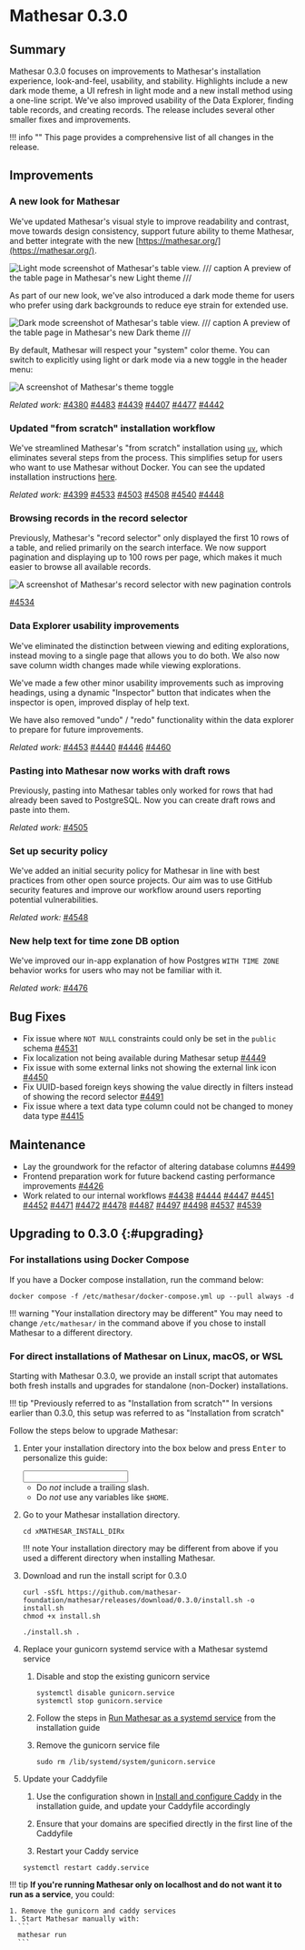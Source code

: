 # Mathesar 0.3.0

## Summary

Mathesar 0.3.0 focuses on improvements to Mathesar's installation experience, look-and-feel, usability, and stability. Highlights include a new dark mode theme, a UI refresh in light mode and a new install method using a one-line script. We've also improved usability of the Data Explorer, finding table records, and creating records. The release includes several other smaller fixes and improvements.

!!! info ""
	This page provides a comprehensive list of all changes in the release.

## Improvements

### A new look for Mathesar

We've updated Mathesar's visual style to improve readability and contrast, move towards design consistency, support future ability to theme Mathesar, and better integrate with the new [https://mathesar.org/](https://mathesar.org/).

![Light mode screenshot of Mathesar's table view.](../assets/releases/0.3.0/light-table-screenshot.png)
/// caption
A preview of the table page in Mathesar's new Light theme
///

As part of our new look, we've also introduced a dark mode theme for users who prefer using dark backgrounds to reduce eye strain for extended use.

![Dark mode screenshot of Mathesar's table view.](../assets/releases/0.3.0/dark-table-screenshot.png)
/// caption
A preview of the table page in Mathesar's new Dark theme
///

By default, Mathesar will respect your "system" color theme. You can switch to explicitly using light or dark mode via a new toggle in the header menu:

![A screenshot of Mathesar's theme toggle](../assets/releases/0.3.0/theme-toggle-preview.png)

*Related work:* [#4380](https://github.com/mathesar-foundation/mathesar/pull/4380 "UI redesign and dark mode") [#4483](https://github.com/mathesar-foundation/mathesar/pull/4483 "Update color variables and components") [#4439](https://github.com/mathesar-foundation/mathesar/pull/4439 "Improve CSS sizing variable names") [#4407](https://github.com/mathesar-foundation/mathesar/pull/4407 "Dark Mode toggle") [#4477](https://github.com/mathesar-foundation/mathesar/pull/4477 "Fix general padding and schema card styles") [#4442](https://github.com/mathesar-foundation/mathesar/pull/4442 "Fix broken template tags in complete_installation Django template")

### Updated "from scratch" installation workflow

We've streamlined Mathesar's "from scratch" installation using [`uv`](https://docs.astral.sh/uv/), which eliminates several steps from the process. This simplifies setup for users who want to use Mathesar without Docker. You can see the updated installation instructions [here](../administration/install-from-scratch.md).

*Related work:*
[#4399](https://github.com/mathesar-foundation/mathesar/pull/4399 "Scripts to package, install, upgrade, run Mathesar")
[#4533](https://github.com/mathesar-foundation/mathesar/pull/4533 "Fix install script to accept unix domain socket based connections") [#4503](https://github.com/mathesar-foundation/mathesar/pull/4503 "Use kwargs for creating psycopg connections") [#4508](https://github.com/mathesar-foundation/mathesar/pull/4508 "Decouple .env file and Caddyfile, improve deployment instructions") [#4540](https://github.com/mathesar-foundation/mathesar/pull/4540 "Prompt user when connection string is provided and env file has connection parameters") [#4448](https://github.com/mathesar-foundation/mathesar/pull/4448 "Update command in developer guide to start dev-service")

### Browsing records in the record selector

Previously, Mathesar's "record selector" only displayed the first 10 rows of a table, and relied primarily on the search interface. We now support pagination and displaying up to 100 rows per page, which makes it much easier to browse all available records.

![A screenshot of Mathesar's record selector with new pagination controls](../assets/releases/0.3.0/record-selector-pagination.png)

[#4534](https://github.com/mathesar-foundation/mathesar/pull/4534 "Add pagination to record selector")

### Data Explorer usability improvements

We've eliminated the distinction between viewing and editing explorations, instead moving to a single page that allows you to do both. We also now save column width changes made while viewing explorations.

We've made a few other minor usability improvements such as improving headings, using a dynamic "Inspector" button that indicates when the inspector is open, improved display of help text.

We have also removed "undo" / "redo" functionality within the data explorer to prepare for future improvements.

*Related work:*  [#4453](https://github.com/mathesar-foundation/mathesar/pull/4453 "Persist custom column widths in explorations")
[#4440](https://github.com/mathesar-foundation/mathesar/pull/4440 "Small data explorer UI adjustments")
[#4446](https://github.com/mathesar-foundation/mathesar/pull/4446 "Simplify data explorer")
[#4460](https://github.com/mathesar-foundation/mathesar/pull/4460 "Add primary key flag to exploration column metadata")

### Pasting into Mathesar now works with draft rows

Previously, pasting into Mathesar tables only worked for rows that had already been saved to PostgreSQL. Now you can create draft rows and paste into them.

*Related work:* [#4505](https://github.com/mathesar-foundation/mathesar/pull/4505 "Allow pasting data into draft record rows")

### Set up security policy

We've added an initial security policy for Mathesar in line with best practices from other open source projects. Our aim was to use GitHub security features and improve our workflow around users reporting potential vulnerabilities.

*Related work:*  [#4548](https://github.com/mathesar-foundation/mathesar/pull/4548 "Add initial security policy")

### New help text for time zone DB option

We've improved our in-app explanation of how Postgres `WITH TIME ZONE` behavior works for users who may not be familiar with it.

*Related work:* [#4476](https://github.com/mathesar-foundation/mathesar/pull/4476 "Add support for user helper info text in form inputs")

## Bug Fixes

- Fix issue where `NOT NULL` constraints could only be set in the `public` schema [#4531](https://github.com/mathesar-foundation/mathesar/pull/4531 "Fix not null SQL")
- Fix localization not being available during Mathesar setup [#4449](https://github.com/mathesar-foundation/mathesar/pull/4449 "Add language selector to complete installation template")
- Fix issue with some external links not showing the external link icon [#4450](https://github.com/mathesar-foundation/mathesar/pull/4450 "Always display external links icon in the DocsLink component")
- Fix UUID-based foreign keys showing the value directly in filters instead of showing the record selector [#4491](https://github.com/mathesar-foundation/mathesar/pull/4491 "Use the record selector when filtering a UUID FK column")
- Fix issue where a text data type column could not be changed to money data type [#4415](https://github.com/mathesar-foundation/mathesar/pull/4415 "Fix cast_to_mathesar_money")

## Maintenance

- Lay the groundwork for the refactor of altering database columns [#4499](https://github.com/mathesar-foundation/mathesar/pull/4499 "Alter column refactor part 1")
- Frontend preparation work for future backend casting performance improvements [#4426](https://github.com/mathesar-foundation/mathesar/pull/4426 "Pass casting options when importing")
- Work related to our internal workflows [#4438](https://github.com/mathesar-foundation/mathesar/pull/4438 "Merge 0.2.3 release back into develop") [#4444](https://github.com/mathesar-foundation/mathesar/pull/4444 "Clean up front end linting warnings") [#4447](https://github.com/mathesar-foundation/mathesar/pull/4447 "Add pull_policy to dev docker service") [#4451](https://github.com/mathesar-foundation/mathesar/pull/4451 "Bump django from 4.2.18 to 4.2.21") [#4452](https://github.com/mathesar-foundation/mathesar/pull/4452 "Fix CI") [#4471](https://github.com/mathesar-foundation/mathesar/pull/4471 "cache on push to develop") [#4472](https://github.com/mathesar-foundation/mathesar/pull/4472 "fix indentation") [#4478](https://github.com/mathesar-foundation/mathesar/pull/4478 "Use docker pull before docker compose in CI") [#4487](https://github.com/mathesar-foundation/mathesar/pull/4487 "Merge master into develop") [#4497](https://github.com/mathesar-foundation/mathesar/pull/4497 "Merge master into develop correctly") [#4498](https://github.com/mathesar-foundation/mathesar/pull/4498 "Merge master into develop clean")  [#4537](https://github.com/mathesar-foundation/mathesar/pull/4537 "Bump django from 4.2.21 to 4.2.22") [#4539](https://github.com/mathesar-foundation/mathesar/pull/4539 "Bump requests from 2.32.3 to 2.32.4")

## Upgrading to 0.3.0  {:#upgrading}

### For installations using Docker Compose

If you have a Docker compose installation, run the command below:

```
docker compose -f /etc/mathesar/docker-compose.yml up --pull always -d
```

!!! warning "Your installation directory may be different"
    You may need to change `/etc/mathesar/` in the command above if you chose to install Mathesar to a different directory.

### For direct installations of Mathesar on Linux, macOS, or WSL

Starting with Mathesar 0.3.0, we provide an install script that automates both fresh installs and upgrades for standalone (non-Docker) installations.

!!! tip "Previously referred to as "Installation from scratch""
    In versions earlier than 0.3.0, this setup was referred to as "Installation from scratch"

Follow the steps below to upgrade Mathesar:


1. Enter your installation directory into the box below and press <kbd>Enter</kbd> to personalize this guide:

    <input data-input-for="MATHESAR_INSTALL_DIR" aria-label="Your Mathesar installation directory"/>

    - Do _not_ include a trailing slash.
    - Do _not_ use any variables like `$HOME`.

1.  Go to your Mathesar installation directory.

    ```
    cd xMATHESAR_INSTALL_DIRx
    ```

    !!! note
        Your installation directory may be different from above if you used a different directory when installing Mathesar.

1. Download and run the install script for 0.3.0

    ```
    curl -sSfL https://github.com/mathesar-foundation/mathesar/releases/download/0.3.0/install.sh -o install.sh
    chmod +x install.sh

    ./install.sh .
    ```

1. Replace your gunicorn systemd service with a Mathesar systemd service

    1. Disable and stop the existing gunicorn service
        ```
        systemctl disable gunicorn.service
        systemctl stop gunicorn.service
        ```

    2. Follow the steps in [Run Mathesar as a systemd service](../administration/install-from-scratch.md#run-mathesar-as-a-systemd-service) from the installation guide

    3. Remove the gunicorn service file
        ```
        sudo rm /lib/systemd/system/gunicorn.service
        ```

1. Update your Caddyfile

    1. Use the configuration shown in [Install and configure Caddy](../administration/install-from-scratch.md#install-and-configure-caddy) in the installation guide, and update your Caddyfile accordingly

    2. Ensure that your domains are specified directly in the first line of the Caddyfile

    3. Restart your Caddy service
      ```
      systemctl restart caddy.service
      ```

!!! tip
    **If you're running Mathesar only on localhost and do not want it to run as a service**, you could:

    1. Remove the gunicorn and caddy services
    1. Start Mathesar manually with:
      ```
      mathesar run
      ```
